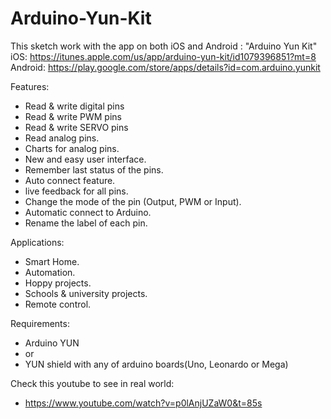 # Arduino-Yun-Kit
This sketch work with the app on both iOS and Android : "Arduino Yun Kit"
iOS: https://itunes.apple.com/us/app/arduino-yun-kit/id1079396851?mt=8
Android: https://play.google.com/store/apps/details?id=com.arduino.yunkit

Features:
- Read & write digital pins
- Read & write PWM pins 
- Read & write SERVO pins 
- Read analog pins. 
- Charts for analog pins.
- New and easy user interface.
- Remember last status of the pins.
- Auto connect feature.
- live feedback for all pins.
- Change the mode of the pin (Output, PWM or Input).
- Automatic connect to Arduino.
- Rename the label of each pin.

Applications:
- Smart Home.
- Automation.
- Hoppy projects.
- Schools & university projects.
- Remote control.

Requirements:
- Arduino YUN
- or
- YUN shield with any of arduino boards(Uno, Leonardo or Mega)

Check this youtube to see in real world:	
- https://www.youtube.com/watch?v=p0lAnjUZaW0&t=85s
